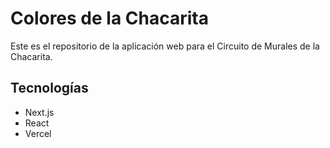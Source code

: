 # Colores de la Chacarita

Este es el repositorio de la aplicación web para el Circuito de Murales de la Chacarita.

## Tecnologías
- Next.js
- React
- Vercel
